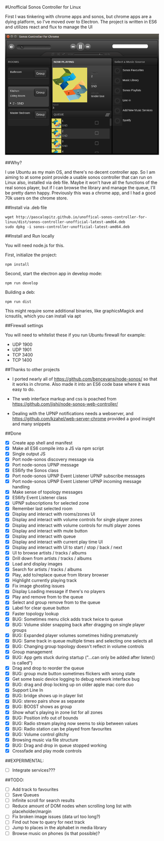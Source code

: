 #Unofficial Sonos Controller for Linux

First I was tinkering with chrome apps and sonos, but chrome apps are a dying platform, so I've moved over to Electron.
The project is written in ES6 and utilizes react and flux to manage the UI

![](screenshots/screenshot_1.png?raw=true)

##Why?

I use Ubuntu as my main OS, and there's no decent controller app.
So I am aiming to at some point provide a usable sonos controller that can run on Linux also, installed via deb file.
Maybe it won't have all the functions of the real sonos player, but if I can browse the library and manage the queue, I'll be pretty damn happy.
Previously this was a chrome app, and I had a good 70k users on the chrome store.

##Install via .deb file

	wget http://pascalopitz.github.io/unoffical-sonos-controller-for-linux/dist/sonos-controller-unofficial-latest-amd64.deb
	sudo dpkg -i sonos-controller-unofficial-latest-amd64.deb

##Install and Run locally

You will need node.js for this.

First, initialize the project:

	npm install

Second, start the electron app in develop mode:

	npm run develop

Building a deb:

	npm run dist

This might require some additional binaries, like graphicsMagick and icnsutils, which you can install via apt

##Firewall settings

You will need to whitelist these if you run Ubuntu firewall for example:

- UDP 1900
- UDP 1901
- TCP 3400
- TCP 1400

##Thanks to other projects

- I ported nearly all of https://github.com/bencevans/node-sonos/ so that it works in chrome.
  Also made it into an ES6 code base where it was easy to do.

- The web interface markup and css is poached from https://github.com/jishi/node-sonos-web-controller/

- Dealing with the UPNP notifications needs a webserver, and https://github.com/kzahel/web-server-chrome provided a good insight and many snippets

##Done

- [x] Create app shell and manifest
- [x] Make all ES6 compile into a JS via npm script
- [x] Single output JS
- [x] Port node-sonos discovery message via
- [x] Port node-sonos UPNP message
- [x] ES6ify the Sonos class
- [x] Port node-sonos UPNP Event Listener UPNP subscribe messages
- [x] Port node-sonos UPNP Event Listener UPNP incoming message handling
- [x] Make sense of topology messages
- [x] ES6ify Event Listener class
- [x] UPNP subscriptions for selected zone
- [x] Remember last selected room
- [x] Display and interact with rooms/zones UI
- [x] Display and interact with volume controls for single player zones
- [x] Display and interact with volume controls for multi player zones
- [x] Display and interact with mute button
- [x] Display and interact with queue
- [x] Display and interact with current play time UI
- [x] Display and interact with UI to start / stop / back / next
- [x] UI to browse artists / tracks / albums
- [x] Drill down from artists / tracks / albums
- [x] Load and display images
- [x] Search for artists / tracks / albums
- [x] Play, add to/replace queue from library browser
- [x] Highlight currently playing track
- [x] Fix image ghosting issues
- [x] Display Loading message if there's no players
- [x] Play and remove from to the queue
- [x] Select and group remove from to the queue
- [x] Label for clear queue button
- [x] Faster topology lookup
- [x] BUG: Sometimes menu click adds track twice to queue
- [x] BUG: Volume slider snapping back after dragging on single player groups
- [x] BUG: Expanded player volumes sometimes hiding prematurely
- [x] BUG: Same track in queue multiple times and selecting one selects all
- [x] BUG: Changing group topology doesn't reflect in volume controls
- [x] Group management
- [x] BUG: App gets stuck during startup ("...can only be added after listen() is called")
- [x] Drag and drop to reorder the queue
- [x] BUG: group mute button sometimes flickers with wrong state
- [x] Get some basic device logging to debug network interface bug
- [x] BUG: drag and drop locking up on older apple mac core duo
- [x] Support Line In
- [x] BUG: bridge shows up in player list
- [x] BUG: stereo pairs show as separate
- [x] BUG: BOOST shows as group
- [x] Show what's playing in zone list for all zones
- [x] BUG: Position info out of bounds
- [x] BUG: Radio stream playing now seems to skip between values
- [x] BUG: Radio station can be played from favourites
- [x] BUG: Volume control glitchy
- [x] Browsing music via file structure
- [x] BUG: Drag and drop in queue stopped working
- [x] Crossfade and play mode controls

##EXPERIMENTAL:
- [ ] Integrate services???

##TODO:
- [ ] Add track to favourites
- [ ] Save Queues
- [ ] Infinite scroll for search results
- [ ] Reduce amount of DOM nodes when scrolling long list with placeholder/margin
- [ ] Fix broken image issues (data url too long?)
- [ ] Find out how to query for next track
- [ ] Jump to places in the alphabet in media library
- [ ] Browse music on phones (is that possible)?
